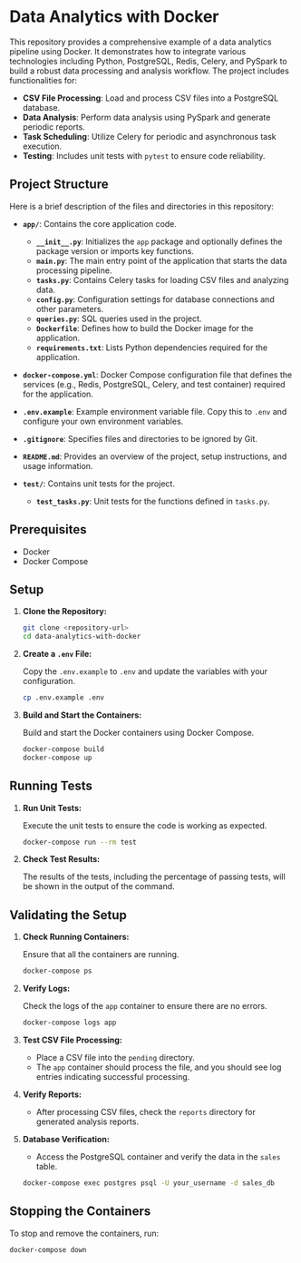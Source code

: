 # Data Analytics with Docker

This repository provides a comprehensive example of a data analytics pipeline using Docker. It demonstrates how to integrate various technologies including Python, PostgreSQL, Redis, Celery, and PySpark to build a robust data processing and analysis workflow. The project includes functionalities for:

- **CSV File Processing**: Load and process CSV files into a PostgreSQL database.
- **Data Analysis**: Perform data analysis using PySpark and generate periodic reports.
- **Task Scheduling**: Utilize Celery for periodic and asynchronous task execution.
- **Testing**: Includes unit tests with `pytest` to ensure code reliability.

## Project Structure

Here is a brief description of the files and directories in this repository:

- **`app/`**: Contains the core application code.

  - **`__init__.py`**: Initializes the `app` package and optionally defines the package version or imports key functions.
  - **`main.py`**: The main entry point of the application that starts the data processing pipeline.
  - **`tasks.py`**: Contains Celery tasks for loading CSV files and analyzing data.
  - **`config.py`**: Configuration settings for database connections and other parameters.
  - **`queries.py`**: SQL queries used in the project.
  - **`Dockerfile`**: Defines how to build the Docker image for the application.
  - **`requirements.txt`**: Lists Python dependencies required for the application.

- **`docker-compose.yml`**: Docker Compose configuration file that defines the services (e.g., Redis, PostgreSQL, Celery, and test container) required for the application.

- **`.env.example`**: Example environment variable file. Copy this to `.env` and configure your own environment variables.

- **`.gitignore`**: Specifies files and directories to be ignored by Git.

- **`README.md`**: Provides an overview of the project, setup instructions, and usage information.

- **`test/`**: Contains unit tests for the project.
  - **`test_tasks.py`**: Unit tests for the functions defined in `tasks.py`.

## Prerequisites

- Docker
- Docker Compose

## Setup

1. **Clone the Repository:**

   ```bash
   git clone <repository-url>
   cd data-analytics-with-docker
   ```

2. **Create a `.env` File:**

   Copy the `.env.example` to `.env` and update the variables with your configuration.

   ```bash
   cp .env.example .env
   ```

3. **Build and Start the Containers:**

   Build and start the Docker containers using Docker Compose.

   ```bash
   docker-compose build
   docker-compose up
   ```

## Running Tests

1. **Run Unit Tests:**

   Execute the unit tests to ensure the code is working as expected.

   ```bash
   docker-compose run --rm test
   ```

2. **Check Test Results:**

   The results of the tests, including the percentage of passing tests, will be shown in the output of the command.

## Validating the Setup

1. **Check Running Containers:**

   Ensure that all the containers are running.

   ```bash
   docker-compose ps
   ```

2. **Verify Logs:**

   Check the logs of the `app` container to ensure there are no errors.

   ```bash
   docker-compose logs app
   ```

3. **Test CSV File Processing:**

   - Place a CSV file into the `pending` directory.
   - The `app` container should process the file, and you should see log entries indicating successful processing.

4. **Verify Reports:**

   - After processing CSV files, check the `reports` directory for generated analysis reports.

5. **Database Verification:**

   - Access the PostgreSQL container and verify the data in the `sales` table.

   ```bash
   docker-compose exec postgres psql -U your_username -d sales_db
   ```

## Stopping the Containers

To stop and remove the containers, run:

```bash
docker-compose down
```
